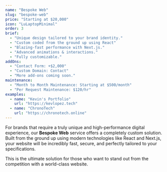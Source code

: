 ```yaml
---
name: "Bespoke Web"
slug: "bespoke-web"
price: "Starting at $20,000"
icon: "LuLaptopMinimal"
order: 3
brief:
  - "Unique design tailored to your brand identity."
  - "Custom coded from the ground up using React"
  - "Blazing-fast performance with Next.js."
  - "Advanced animations & interactions."
  - "Fully customizable."
addOns:
  - "Contact Form: +$2,000"
  - "Custom Domain: Contact"
  - "More add-ons coming soon."
maintenance:
  - "Month to Month Maintenance: Starting at $500/month"
  - "Per Request Maintenance: $120/hr"
examples:
  - name: "Kevin's Portfolio"
    url: "https://kevlopez.tech"
  - name: "ChronoTech"
    url: "https://chronotech.online"
---
```


For brands that require a truly unique and high-performance digital experience, our **Bespoke Web** service offers a completely custom solution. Built from the ground up using modern technologies like React and Next.js, your website will be incredibly fast, secure, and perfectly tailored to your specifications.

This is the ultimate solution for those who want to stand out from the competition with a world-class website.